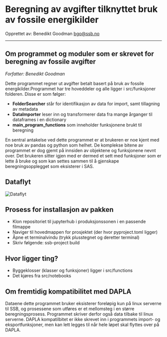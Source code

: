 # Beregning av avgifter tilknyttet bruk av fossile energikilder

Opprettet av:
Benedikt Goodman <bgo@ssb.no>

---

## Om programmet og moduler som er skrevet for beregning av fossile avgifter
*Forfatter: Benedikt Goodman*

Dette programmet regner ut avgifter betalt basert på bruk av fossile energikilder.Programmet har tre hoveddeler og alle ligger i src/funksjoner folderen. Disse er som følger:
- **FolderSearcher** står for identifikasjon av data for import, samt tillagning av metadata
- **DataImporter** leser inn og transformerer data fra mange årganger til dataframes i en dictionary
- **main_program_functions** som inneholder funksjonene brukt til beregning

En sentral antakelse ved dette programmet er at brukeren er noe kjent med noe bruk av pandas og python som helhet. De komplekse bitene av programmet er dog gjemt på innsiden av objektene og funksjonene nevnt over. Det brukeren sitter igjen med er dermed et sett med funksjoner som er lette å bruke og som kan settes sammen til å gjenskape beregningsopplegget som eksisterer i SAS.

## Dataflyt
![Dataflyt](https://github.com/statisticsnorway/fossile_miljoavgifter/blob/main/dataflyt_program.png)

## Prosess for installasjon av pakken
- Klon repositoriet til jupyterhub i produksjonssonen i en passende filmappe
- Naviger til hovedmappen for prosjektet (der hvor pyproject.toml ligger)
- Åpne et terminalvindu (trykk plusstegnet og deretter terminal)
- Skriv følgende: ssb-project build 

## Hvor ligger ting?
- Byggeklosser (klasser og funksjoner) ligger i src/functions
- Det kjøres fra src/notebooks

## Om fremtidig kompatibilitet med DAPLA
Dataene dette programmet bruker eksisterer foreløpig kun på linux serverne til SSB, og prosessene som utføres er et mellomsteg i en større beregningsprosess. Programmet skriver derfor også data tilbake til linux serverne. DAPLA kompatilbitet er ikke skrevet inn i programmets import- og eksportfunksjoner, men kan lett legges til når hele løpet skal flyttes over på DAPLA.
